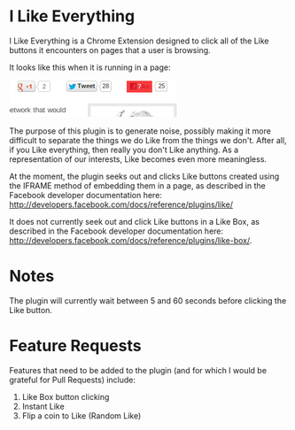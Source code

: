 I Like Everything
=================

I Like Everything is a Chrome Extension designed to click all of the Like buttons it encounters on pages that a user is browsing.

It looks like this when it is running in a page:

![Countdown timer overlay.](what-it-does.png)

The purpose of this plugin is to generate noise, possibly making it more difficult to separate the things we do Like from the things we don't. After all, if you Like everything, then really you don't Like anything. As a representation of our interests, Like becomes even more meaningless.

At the moment, the plugin seeks out and clicks Like buttons created using the IFRAME method of embedding them in a page, as described in the Facebook developer documentation here: http://developers.facebook.com/docs/reference/plugins/like/

It does not currently seek out and click Like buttons in a Like Box, as described in the Facebook developer documentation here: http://developers.facebook.com/docs/reference/plugins/like-box/.

Notes
=====

The plugin will currently wait between 5 and 60 seconds before clicking the Like button.

Feature Requests
================

Features that need to be added to the plugin (and for which I would be grateful for Pull Requests) include:

1. Like Box button clicking
2. Instant Like
3. Flip a coin to Like (Random Like)